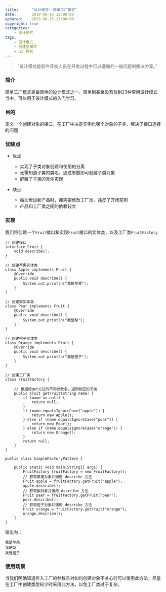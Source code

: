 ```yaml
---
title:      "设计模式--简单工厂模式"
date:       2018-06-15 12:00:00
updated:    2018-06-15 12:00:00
copyright: true
categories:
    - 设计模式
tags:
    - 设计模式
    - 创建型模式
    - 工厂模式
---
```


> “设计模式是软件开发人员在开发过程中可以遵循的一般问题的解决方案。”

### 简介

简单工厂模式是最简单的设计模式之一，简单到甚至没有放到23种常用设计模式当中，可以用于设计模式的入门学习。

<!-- more -->

### 目的

定义一个创建对象的接口，在工厂中决定实例化哪个对象的子类，解决了接口选择的问题

### 优缺点

+ 优点
  - 实现了子类对象创建和使用的分离
  - 无需知道子类的类名，通过参数即可创建子类对象
  - 屏蔽了子类的具体实现

+ 缺点
  - 每次增加新产品时，都需要修改工厂类，违反了开闭原则
  - 产品和工厂类之间的依赖较大

### 实现

我们将创建一个`Fruit`接口和实现`Fruit`接口的实体类，以及工厂类`FruitFactory`

```
// 创建接口
interface Fruit {
    void describe();
}

// 创建苹果实体类
class Apple implements Fruit {
    @Override
    public void describe() {
        System.out.println("我是苹果");
    }
}

// 创建梨实体类
class Pear implements Fruit {
    @Override
    public void describe() {
        System.out.println("我是梨");
    }
}

// 创建橙子实体类
class Orange implements Fruit {
    @Override
    public void describe() {
        System.out.println("我是橙子");
    }
}

// 创建工厂类
class FruitFactory {

    // 根据给get方法的不同参数名，返回相应的子类
    public Fruit getFruit(String name) {
        if (name == null) {
            return null;
        }
        if (name.equalsIgnoreCase("apple")) {
            return new Apple();
        } else if (name.equalsIgnoreCase("pear")) {
            return new Pear();
        } else if (name.equalsIgnoreCase("orange")) {
            return new Orange();
        }
        return null;
    }
}

public class SimpleFactoryPattern {

    public static void main(String[] args) {
        FruitFactory fruitFactory = new FruitFactory();
        // 获取苹果对象并调用 describe 方法
        Fruit apple = fruitFactory.getFruit("apple");
        apple.describe();
        // 获取梨对象并调用 describe 方法
        Fruit pear = fruitFactory.getFruit("pear");
        pear.describe();
        // 获取橙子对象并调用 describe 方法
        Fruit orange = fruitFactory.getFruit("orange");
        orange.describe();
    }
}

```

输出为：

```
我是苹果
我是梨
我是橙子
```

### 使用场景

当我们明确知道传入工厂的参数且对如何创建对象不关心时可以使用此方法，尽量在工厂中创建类型较少时采用此方法，以免工厂类过于复杂。

